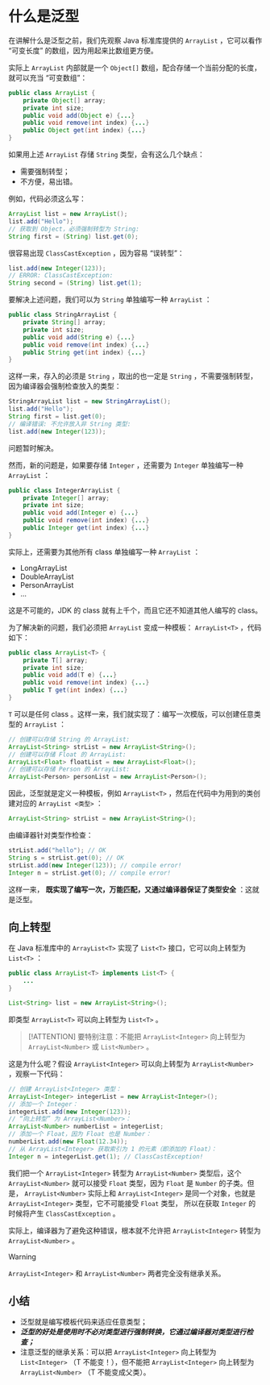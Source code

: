 # **什么是泛型**

在讲解什么是泛型之前，我们先观察 Java 标准库提供的 `ArrayList` ，它可以看作 “可变长度” 的数组，因为用起来比数组更方便。

实际上 `ArrayList` 内部就是一个 `Object[]` 数组，配合存储一个当前分配的长度，就可以充当 “可变数组”：

```java
public class ArrayList {
    private Object[] array;
    private int size;
    public void add(Object e) {...}
    public void remove(int index) {...}
    public Object get(int index) {...}
}
```

如果用上述 `ArrayList` 存储 `String` 类型，会有这么几个缺点：

- 需要强制转型；
- 不方便，易出错。

例如，代码必须这么写：

```java
ArrayList list = new ArrayList();
list.add("Hello");
// 获取到 Object，必须强制转型为 String:
String first = (String) list.get(0);
```

很容易出现 `ClassCastException` ，因为容易 “误转型”：

```java
list.add(new Integer(123));
// ERROR: ClassCastException:
String second = (String) list.get(1);
```

要解决上述问题，我们可以为 `String` 单独编写一种 `ArrayList` ：

```java
public class StringArrayList {
    private String[] array;
    private int size;
    public void add(String e) {...}
    public void remove(int index) {...}
    public String get(int index) {...}
}
```

这样一来，存入的必须是 `String` ，取出的也一定是 `String` ，不需要强制转型，因为编译器会强制检查放入的类型：

```java
StringArrayList list = new StringArrayList();
list.add("Hello");
String first = list.get(0);
// 编译错误: 不允许放入非 String 类型:
list.add(new Integer(123));
```

问题暂时解决。

然而，新的问题是，如果要存储 `Integer` ，还需要为 `Integer` 单独编写一种 `ArrayList` ：

```java
public class IntegerArrayList {
    private Integer[] array;
    private int size;
    public void add(Integer e) {...}
    public void remove(int index) {...}
    public Integer get(int index) {...}
}
```

实际上，还需要为其他所有 class 单独编写一种 `ArrayList` ：

- LongArrayList
- DoubleArrayList
- PersonArrayList
- ...

这是不可能的，JDK 的 class 就有上千个，而且它还不知道其他人编写的 class。

为了解决新的问题，我们必须把 `ArrayList` 变成一种模板： `ArrayList<T>` ，代码如下：

```java
public class ArrayList<T> {
    private T[] array;
    private int size;
    public void add(T e) {...}
    public void remove(int index) {...}
    public T get(int index) {...}
}
```

`T` 可以是任何 class 。这样一来，我们就实现了：编写一次模版，可以创建任意类型的 `ArrayList` ：

```java
// 创建可以存储 String 的 ArrayList:
ArrayList<String> strList = new ArrayList<String>();
// 创建可以存储 Float 的 ArrayList:
ArrayList<Float> floatList = new ArrayList<Float>();
// 创建可以存储 Person 的 ArrayList:
ArrayList<Person> personList = new ArrayList<Person>();
```

因此，泛型就是定义一种模板，例如 `ArrayList<T>` ，然后在代码中为用到的类创建对应的 `ArrayList <类型>` ：

```java
ArrayList<String> strList = new ArrayList<String>();
```

由编译器针对类型作检查：

```java
strList.add("hello"); // OK
String s = strList.get(0); // OK
strList.add(new Integer(123)); // compile error!
Integer n = strList.get(0); // compile error!
```

这样一来， **既实现了编写一次，万能匹配，又通过编译器保证了类型安全** ：这就是泛型。


## 向上转型

在 Java 标准库中的 `ArrayList<T>` 实现了 `List<T>` 接口，它可以向上转型为 `List<T>` ：

```java
public class ArrayList<T> implements List<T> {
    ...
}

List<String> list = new ArrayList<String>();
```


即类型 `ArrayList<T>` 可以向上转型为 `List<T>` 。

> [!ATTENTION]
> 要特别注意：不能把 `ArrayList<Integer>` 向上转型为 `ArrayList<Number>` 或 `List<Number>` 。

这是为什么呢？假设 `ArrayList<Integer>` 可以向上转型为 `ArrayList<Number>` ，观察一下代码：

```java
// 创建 ArrayList<Integer> 类型：
ArrayList<Integer> integerList = new ArrayList<Integer>();
// 添加一个 Integer：
integerList.add(new Integer(123));
// “向上转型” 为 ArrayList<Number>：
ArrayList<Number> numberList = integerList;
// 添加一个 Float，因为 Float 也是 Number：
numberList.add(new Float(12.34));
// 从 ArrayList<Integer> 获取索引为 1 的元素（即添加的 Float）：
Integer n = integerList.get(1); // ClassCastException!
```

我们把一个 `ArrayList<Integer>` 转型为 `ArrayList<Number>` 类型后，这个 `ArrayList<Number>` 就可以接受 `Float` 类型，因为 `Float` 是 `Number` 的子类。但是， `ArrayList<Number>` 实际上和 `ArrayList<Integer>` 是同一个对象，也就是 `ArrayList<Integer>` 类型，它不可能接受 `Float` 类型， 所以在获取 `Integer` 的时候将产生 `ClassCastException` 。

实际上，编译器为了避免这种错误，根本就不允许把 `ArrayList<Integer>` 转型为 `ArrayList<Number>` 。

> [!WARNING]
> `ArrayList<Integer>` 和 `ArrayList<Number>` 两者完全没有继承关系。


## 小结

- 泛型就是编写模板代码来适应任意类型；
- ***泛型的好处是使用时不必对类型进行强制转换，它通过编译器对类型进行检查；***
- 注意泛型的继承关系：可以把 `ArrayList<Integer>` 向上转型为 `List<Integer>` （T 不能变！），但不能把 `ArrayList<Integer>` 向上转型为 `ArrayList<Number>` （T 不能变成父类）。

